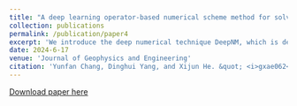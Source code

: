 ```yaml
---
title: "A deep learning operator-based numerical scheme method for solving 1-D wave equations"
collection: publications
permalink: /publication/paper4
excerpt: 'We introduce the deep numerical technique DeepNM, which is designed for solving one-dimensional (1D) hyperbolic conservation laws, particularly wave equations.'
date: 2024-6-17
venue: 'Journal of Geophysics and Engineering'
citation: 'Yunfan Chang, Dinghui Yang, and Xijun He. &quot; <i>gxae062</i>.'
---
```


[Download paper here](https://doi.org/10.1093/jge/gxae062)

